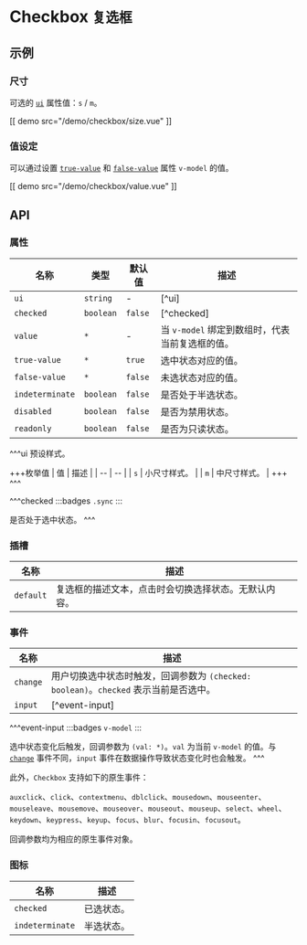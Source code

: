 # Checkbox <small>复选框</small>

## 示例

### 尺寸

可选的 [`ui`](#props-ui) 属性值：`s` / `m`。

[[ demo src="/demo/checkbox/size.vue" ]]

### 值设定

可以通过设置 [`true-value`](#props-true-value) 和 [`false-value`](#props-false-value) 属性 `v-model` 的值。

[[ demo src="/demo/checkbox/value.vue" ]]

## API

### 属性

| 名称 | 类型 | 默认值 | 描述 |
| -- | -- | -- | -- |
| ``ui`` | `string` | - | [^ui] |
| ``checked`` | `boolean` | `false` | [^checked] |
| ``value`` | `*` | - | 当 `v-model` 绑定到数组时，代表当前复选框的值。 |
| ``true-value`` | `*` | `true` | 选中状态对应的值。 |
| ``false-value`` | `*` | `false` | 未选状态对应的值。 |
| ``indeterminate`` | `boolean` | `false` | 是否处于半选状态。 |
| ``disabled`` | `boolean` | `false` | 是否为禁用状态。 |
| ``readonly`` | `boolean` | `false` | 是否为只读状态。 |

^^^ui
预设样式。

+++枚举值
| 值 | 描述 |
| -- | -- |
| `s` | 小尺寸样式。 |
| `m` | 中尺寸样式。 |
+++
^^^

^^^checked
:::badges
`.sync`
:::

是否处于选中状态。
^^^

### 插槽

| 名称 | 描述 |
| -- | -- |
| ``default`` | 复选框的描述文本，点击时会切换选择状态。无默认内容。 |

### 事件

| 名称 | 描述 |
| -- | -- |
| ``change`` | 用户切换选中状态时触发，回调参数为 `(checked: boolean)`。`checked` 表示当前是否选中。 |
| ``input`` | [^event-input] |

^^^event-input
:::badges
`v-model`
:::

选中状态变化后触发，回调参数为 `(val: *)`。`val` 为当前 `v-model` 的值。与 [`change`](#events-change) 事件不同，`input` 事件在数据操作导致状态变化时也会触发。
^^^

此外，`Checkbox` 支持如下的原生事件：

`auxclick`、`click`、`contextmenu`、`dblclick`、`mousedown`、`mouseenter`、`mouseleave`、`mousemove`、`mouseover`、`mouseout`、`mouseup`、`select`、`wheel`、`keydown`、`keypress`、`keyup`、`focus`、`blur`、`focusin`、`focusout`。

回调参数均为相应的原生事件对象。

### 图标

| 名称 | 描述 |
| -- | -- |
| ``checked`` | 已选状态。 |
| ``indeterminate`` | 半选状态。 |
